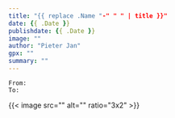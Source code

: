 ```yaml
---
title: "{{ replace .Name "-" " " | title }}"
date: {{ .Date }}
publishdate: {{ .Date }}
image: ""
author: "Pieter Jan"
gpx: ""
summary: ""
---
```


`From: `<br/>
`To: `

{{< image src="" alt="" ratio="3x2" >}}
